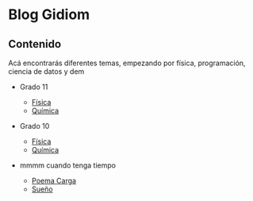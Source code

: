 # Blog Gidiom

## Contenido
Acá encontrarás diferentes temas, empezando por física, programación, ciencia de datos y dem

  * Grado 11 
    * [Física](./11/fisica/fisica.html)
    * [Química](./11/quimica/quimica.html)
  * Grado 10
    * [Física](./10/fisica/fisica.html)
    * [Química](./10/quimica/quimica.html) 

  * mmmm cuando tenga tiempo
    * [Poema Carga](./poesia/carga.html)
    * [Sueño](./literatura/sueño.html)
    
    

